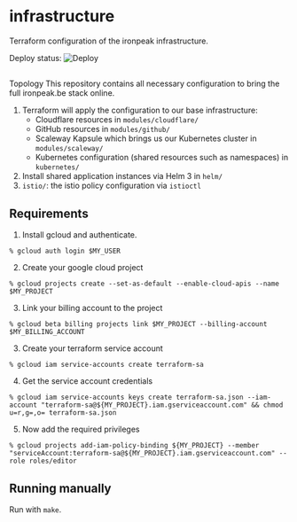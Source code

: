 # infrastructure

Terraform configuration of the ironpeak infrastructure.

Deploy status: ![Deploy](https://github.com/ironPeakServices/infrastructure/workflows/Deploy/badge.svg?branch=master)

##
 Topology
This repository contains all necessary configuration to bring the full ironpeak.be stack online.

1. Terraform will apply the configuration to our base infrastructure:
    - Cloudflare resources in `modules/cloudflare/`
    - GitHub resources in `modules/github/`
    - Scaleway Kapsule which brings us our Kubernetes cluster in `modules/scaleway/`
    - Kubernetes configuration (shared resources such as namespaces) in `kubernetes/`
2. Install shared application instances via Helm 3 in `helm/`
3. `istio/`: the istio policy configuration via `istioctl`

## Requirements

1. Install gcloud and authenticate.

```shell
% gcloud auth login $MY_USER
```

2. Create your google cloud project

```shell
% gcloud projects create --set-as-default --enable-cloud-apis --name $MY_PROJECT
```

3. Link your billing account to the project

```shell
% gcloud beta billing projects link $MY_PROJECT --billing-account $MY_BILLING_ACCOUNT
```

3. Create your terraform service account

```shell
% gcloud iam service-accounts create terraform-sa
```

4. Get the service account credentials

```shell
% gcloud iam service-accounts keys create terraform-sa.json --iam-account "terraform-sa@${MY_PROJECT}.iam.gserviceaccount.com" && chmod u=r,g=,o= terraform-sa.json 
```

5. Now add the required privileges

```shell
% gcloud projects add-iam-policy-binding ${MY_PROJECT} --member "serviceAccount:terraform-sa@${MY_PROJECT}.iam.gserviceaccount.com" --role roles/editor 
```

## Running manually

Run with `make`.
